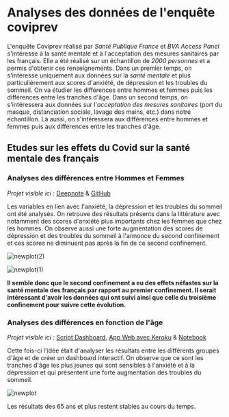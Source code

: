 # Analyses des données de l'enquête coviprev

L'enquête Coviprev réalisé par *Santé Publique France* et *BVA Access Panel* s'intéresse à la santé mentale et à l'acceptation des mesures sanitaires par les français. Elle a été réalisé sur un échantillon de *2000 personnes* et a permis d'obtenir ces renseignements.
Dans un premier temps, on s'intéresse uniquement aux données sur la *santé mentale* et plus particulièrement aux scores d'anxiété, de dépression et les troubles du sommeil. On va étudier les différences entre hommes et femmes puis les différences entre les tranches d'âge.
Dans un second temps, on s'intéressera aux données sur l'*acceptation des mesures sanitaires* (port du masque, distanciation sociale, lavage des mains, etc.) dans notre échantillon. Là aussi, on s'intéressera aux différences entre hommes et femmes puis aux différences entre les tranches d'âge. 

## Etudes sur les effets du Covid sur la santé mentale des français

### Analyses des différences entre Hommes et Femmes 

*Projet visible ici :* [Deepnote](https://deepnote.com/project/CoviprevAnalysis-UUVMmZkdQ52wjEKPgVUK9A/%2Fcoviprev_gender_analysis.ipynb) & [GitHub](https://github.com/Sylvariane/analyse-coviprev/blob/main/coviprev_gender_analysis.ipynb)

Les variables en lien avec l'anxiété, la dépression et les troubles du sommeil ont été analysés. On retrouve des résultats présents dans la littérature avec notamment des scores d'anxiété plus importants chez les femmes que chez les hommes. On observe aussi une forte augmentation des scores de dépression et des troubles du sommeil à l'annonce du second confinement et ces scores ne diminuent pas après la fin de ce second confinement. 

![newplot(2)](https://user-images.githubusercontent.com/64648386/115441010-a963d280-a210-11eb-8c76-7383af6cbc35.png)

![newplot(1)](https://user-images.githubusercontent.com/64648386/115441021-af59b380-a210-11eb-8422-773628d268b2.png)

**Il semble donc que le second confinement a eu des effets néfastes sur la santé mentale des français par rapport au premier confinement. Il serait intéressant d'avoir les données qui ont suivi ainsi que celle du troisième confinement pour suivre cette évolution.**

### Analyses des différences en fonction de l'âge

*Projet visible ici :* [Script Dashboard](https://github.com/Sylvariane/analyse-coviprev/blob/main/dashboard_coviprev_age.py), [App Web avec Keroku](https://coviprev-app.herokuapp.com/) & [Notebook](https://github.com/Sylvariane/analyse-coviprev/blob/main/coviprev_age_analysis.ipynb)

Cette fois-ci l'idée était d'analyser les résultats entre les différents groupes d'âge et de créer un dashboard interactif. On observe que ce sont les tranches d'âge les plus jeunes qui sont sensibles à l'anxiété et à la dépression et qui présentent une forte augmentation des troubles du sommeil. 

![newplot](https://user-images.githubusercontent.com/64648386/118511248-011f2c00-b732-11eb-8aa4-46b8cfb6bada.png)

Les résultats des 65 ans et plus restent stables au cours du temps.


